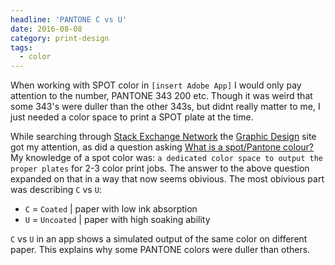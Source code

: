 ```yaml
---
headline: 'PANTONE C vs U'
date: 2016-08-08
category: print-design
tags:
  - color
---
```


When working with SPOT color in `[insert Adobe App]` I would only pay attention to the number, PANTONE 343 200 etc. Though it was weird that some 343's were duller than the other 343s, but didnt really matter to me, I just needed a color space to print a SPOT plate at the time.

While searching through [Stack Exchange Network] the [Graphic Design] site got my attention, as did a question asking [What is a spot/Pantone colour?] My knowledge of a spot color was: `a dedicated color space to output the proper plates` for 2-3 color print jobs. The answer to the above question expanded on that in a way that now seems obivious. The most obivious part was describing `C` vs `U`:

- `C` = `Coated` \| paper with low ink absorption
- `U` = `Uncoated` \| paper with high soaking ability

`C` vs `U` in an app shows a simulated output of the same color on different paper. This explains why some PANTONE colors were duller than others.

[Stack Exchange Network]: https://stackexchange.com/sites
[Graphic Design]: https://graphicdesign.stackexchange.com/
[What is a spot/Pantone colour?]: http://graphicdesign.stackexchange.com/a/9398